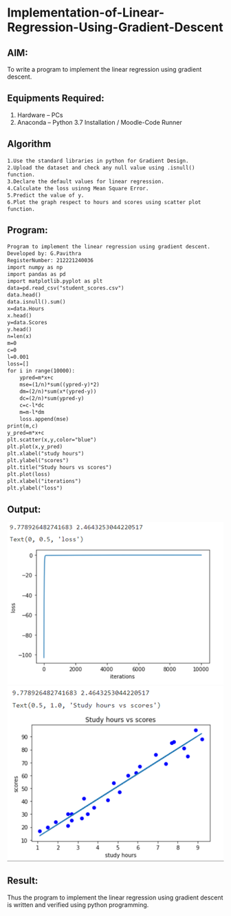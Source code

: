# Implementation-of-Linear-Regression-Using-Gradient-Descent

## AIM:
To write a program to implement the linear regression using gradient descent.

## Equipments Required:
1. Hardware – PCs
2. Anaconda – Python 3.7 Installation / Moodle-Code Runner

## Algorithm
```
1.Use the standard libraries in python for Gradient Design.
2.Upload the dataset and check any null value using .isnull() function.
3.Declare the default values for linear regression.
4.Calculate the loss usinng Mean Square Error.
5.Predict the value of y.
6.Plot the graph respect to hours and scores using scatter plot function. 

```
## Program:
~~~
Program to implement the linear regression using gradient descent.
Developed by: G.Pavithra
RegisterNumber: 212221240036 
import numpy as np
import pandas as pd
import matplotlib.pyplot as plt
data=pd.read_csv("student_scores.csv")
data.head()
data.isnull().sum()
x=data.Hours
x.head()
y=data.Scores
y.head()
n=len(x)
m=0
c=0
l=0.001
loss=[]
for i in range(10000):
    ypred=m*x+c
    mse=(1/n)*sum((ypred-y)*2)
    dm=(2/n)*sum(x*(ypred-y))
    dc=(2/n)*sum(ypred-y)
    c=c-l*dc
    m=m-l*dm
    loss.append(mse)
print(m,c)
y_pred=m*x+c
plt.scatter(x,y,color="blue")
plt.plot(x,y_pred)
plt.xlabel("study hours")
plt.ylabel("scores")
plt.title("Study hours vs scores")
plt.plot(loss)
plt.xlabel("iterations")
plt.ylabel("loss")
~~~
## Output:
![linear regression using gradient descent](m1.png)
![output](m2.png)

## Result:
Thus the program to implement the linear regression using gradient descent is written and verified using python programming.
